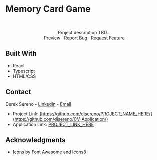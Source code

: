 # Memory Card Game

<div id="top"></div>

<!-- PROJECT LOGO -->

<br />
<div align="center"> 
  <p align="center">
    Project description TBD...
    <br />
    <a href="PROJECT_LINK_HERE">Preview</a>
    ·
    <a href="https://github.com/djsereno/PROJECT_NAME_HERE/issues">Report Bug</a>
    ·
    <a href="https://github.com/djsereno/PROJECT_NAME_HERE/issues">Request Feature</a>
  </p>
</div>

## Built With

- React
- Typescript
- HTML/CSS

## Contact

Derek Sereno - [LinkedIn](https://www.linkedin.com/in/dereksereno/) - [Email](mailto:djsereno91@gmail.com)

- Project Link: [https://github.com/djsereno/PROJECT_NAME_HERE/](https://github.com/djsereno/CV-Application/)
- Application Link: [PROJECT_LINK_HERE](PROJECT_LINK_HERE)

## Acknowledgments

- Icons by [Font Awesome](https://fontawesome.com/) and [Icons8](https://icons8.com/)
